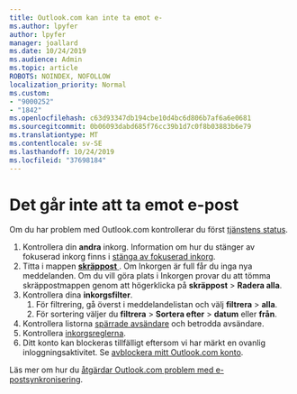 ```yaml
---
title: Outlook.com kan inte ta emot e-
ms.author: lpyfer
author: lpyfer
manager: joallard
ms.date: 10/24/2019
ms.audience: Admin
ms.topic: article
ROBOTS: NOINDEX, NOFOLLOW
localization_priority: Normal
ms.custom:
- "9000252"
- "1842"
ms.openlocfilehash: c63d93347db194cbe10d4bc6d806b7af6a6e0681
ms.sourcegitcommit: 0b06093dabd685f76cc39b1d7c0f8b03883b6e79
ms.translationtype: MT
ms.contentlocale: sv-SE
ms.lasthandoff: 10/24/2019
ms.locfileid: "37698184"
---
```

# <a name="unable-to-receive-email"></a>Det går inte att ta emot e-post

Om du har problem med Outlook.com kontrollerar du först [tjänstens status](https://go.microsoft.com/fwlink/p/?linkid=837482).

1. Kontrollera din **andra** inkorg. Information om hur du stänger av fokuserad inkorg finns i [stänga av fokuserad inkorg](https://support.office.com/article/f714d94d-9e63-4217-9ccb-6cb2986aa1b2). 
2. Titta i mappen [ **skräppost** ](https://outlook.live.com/mail/junkemail). Om Inkorgen är full får du inga nya meddelanden. Om du vill göra plats i Inkorgen provar du att tömma skräppostmappen genom att högerklicka på **skräppost** > **Radera alla**.
3. Kontrollera dina **inkorgsfilter**. 
    1. För filtrering, gå överst i meddelandelistan och välj **filtrera** > **alla**.
    2. För sortering väljer du **filtrera** > **Sortera efter** > **datum** eller **från**.
4. Kontrollera listorna [spärrade avsändare](https://outlook.live.com/mail/options/mail/junkEmail) och betrodda avsändare.
5. Kontrollera [inkorgsreglerna](https://outlook.live.com/mail/options/mail/rules).
6. Ditt konto kan blockeras tillfälligt eftersom vi har märkt en ovanlig inloggningsaktivitet. Se [avblockera mitt Outlook.com konto](https://support.office.com/article/f4ad2701-d166-4d8b-8a6a-9af2a1f8a4c4).

Läs mer om hur du [åtgärdar Outlook.com problem med e-postsynkronisering](https://support.office.com/article/d39e3341-8d79-4bf1-b3c7-ded602233642).